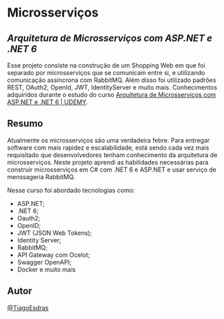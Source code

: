# Microsserviços
## _Arquitetura de Microsserviços com ASP.NET e .NET 6_

Esse projeto consiste na construção de um Shopping Web em que foi separado por microsserviços que se comunicam entre si, e utilizando comunicação assíncrona com RabbitMQ. Além disso foi utilizado padrões REST, OAuth2, OpenId, JWT, IdentityServer e muito mais. Conhecimentos adquiridos durante o estudo do curso [Arquitetura de Microsserviços com ASP.NET e .NET 6
 | UDEMY](https://www.udemy.com/course/microservices-do-0-a-gcp-com-dot-net-6-kubernetes-e-docker).

## Resumo

Atualmente os microsserviços são uma verdadeira febre. Para entregar software com mais rapidez e escalabilidade, está sendo cada vez mais requisitado que desenvolvedores tenham conhecimento da arquitetura de microsserviços. Neste projeto aprendi as habilidades necessárias para construir microsserviços em C# com .NET 6 e ASP.NET e usar serviço de menssageria RabbitMQ.

Nesse curso foi abordado tecnologias como:

* ASP.NET;
* .NET 6;
* Oauth2;
* OpenID;
* JWT (JSON Web Tokens);
* Identity Server;
* RabbitMQ;
* API Gateway com Ocelot;
* Swagger OpenAPI;
* Docker e muito mais

## Autor
 
[@TiagoEsdras](https://www.linkedin.com/in/tiagoesdras/)
 
